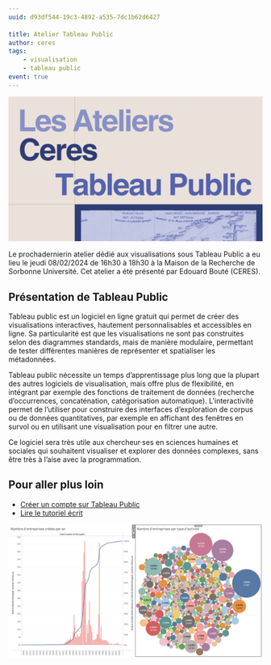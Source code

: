 ```yaml
---
uuid: d93df544-19c3-4892-a535-7dc1b62d6427

title: Atelier Tableau Public
author: ceres
tags:
    - visualisation
    - tableau public
event: true
---
```


![](atelier_tableau_public.png)

<aside>

Le prochadernierin atelier dédié aux visualisations sous Tableau Public a eu lieu le jeudi 08/02/2024 de 16h30 à 18h30 à la Maison de la Recherche de Sorbonne Université. Cet atelier a été présenté par Edouard Bouté (CERES).

</aside>

## Présentation de Tableau Public

Tableau public est un logiciel en ligne gratuit qui permet de créer des visualisations interactives, hautement personnalisables et accessibles en ligne. Sa particularité est que les visualisations ne sont pas construites selon des diagrammes standards, mais de manière modulaire, permettant de tester différentes manières de représenter et spatialiser les métadonnées.

Tableau public nécessite un temps d’apprentissage plus long que la plupart des autres logiciels de visualisation, mais offre plus de flexibilité, en intégrant par exemple des fonctions de traitement de données (recherche d’occurrences, concaténation, catégorisation automatique). L’interactivité permet de l’utiliser pour construire des interfaces d’exploration de corpus ou de données quantitatives, par exemple en affichant des fenêtres en survol ou en utilisant une visualisation pour en filtrer une autre.

Ce logiciel sera très utile aux chercheur·ses en sciences humaines et sociales qui souhaitent visualiser et explorer des données complexes, sans être très à l’aise avec la programmation.

## Pour aller plus loin

- [Créer un compte sur Tableau Public](https://public.tableau.com/desktop/signup_unification.html)
- [Lire le tutoriel écrit](./../2_cards_tutoriels/2024-02-08_Tutoriel_tableau_Public/)

![](tableau-public.png)